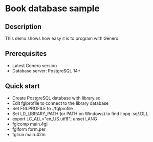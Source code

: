 # Book database sample

## Description

This demo shows how easy it is to program with Genero.

## Prerequisites

* Latest Genero version
* Database server: PostgreSQL 14+

## Quick start

* Create PostgreSQL database with library.sql
* Edit fglprofile to connect to the library database
* Set FGLPROFILE to ./fglprofile
* Set LD_LIBRARY_PATH (or PATH on Windows) to find libpq .so/.DLL
* export LC_ALL="en_US.utf8"; unset LANG
* fglcomp main.4gl
* fglform form.per
* fglrun main.42m

